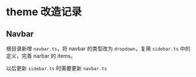 # theme 改造记录

## Navbar

根目录新增 `navbar.ts`，将 navbar 的类型改为 `dropdown`，复用 `sidebar.ts` 中的定义，完善 narbar 的 items。

以后更新 `sidebar.ts` 时需要更新 `navbar.ts`
